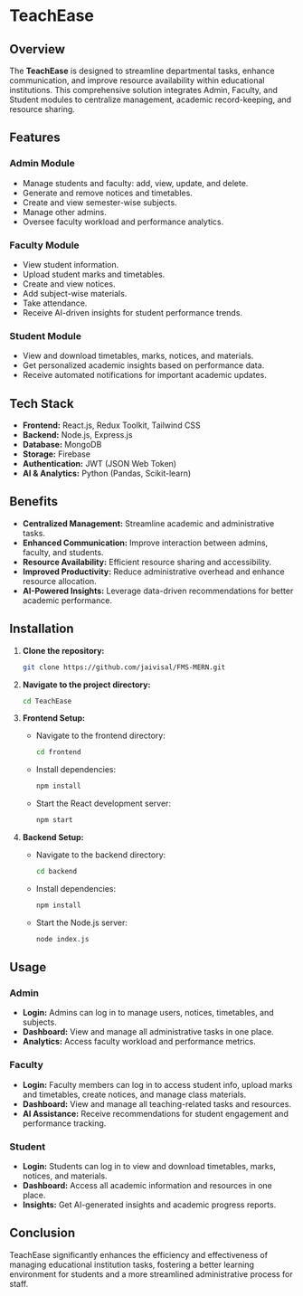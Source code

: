 # TeachEase

## Overview
The **TeachEase** is designed to streamline departmental tasks, enhance communication, and improve resource availability within educational institutions. This comprehensive solution integrates Admin, Faculty, and Student modules to centralize management, academic record-keeping, and resource sharing.

## Features
### Admin Module
- Manage students and faculty: add, view, update, and delete.
- Generate and remove notices and timetables.
- Create and view semester-wise subjects.
- Manage other admins.
- Oversee faculty workload and performance analytics.

### Faculty Module
- View student information.
- Upload student marks and timetables.
- Create and view notices.
- Add subject-wise materials.
- Take attendance.
- Receive AI-driven insights for student performance trends.

### Student Module
- View and download timetables, marks, notices, and materials.
- Get personalized academic insights based on performance data.
- Receive automated notifications for important academic updates.

## Tech Stack
- **Frontend:** React.js, Redux Toolkit, Tailwind CSS
- **Backend:** Node.js, Express.js
- **Database:** MongoDB
- **Storage:** Firebase
- **Authentication:** JWT (JSON Web Token)
- **AI & Analytics:** Python (Pandas, Scikit-learn)

## Benefits
- **Centralized Management:** Streamline academic and administrative tasks.
- **Enhanced Communication:** Improve interaction between admins, faculty, and students.
- **Resource Availability:** Efficient resource sharing and accessibility.
- **Improved Productivity:** Reduce administrative overhead and enhance resource allocation.
- **AI-Powered Insights:** Leverage data-driven recommendations for better academic performance.

## Installation

1. **Clone the repository:**
    ```bash
    git clone https://github.com/jaivisal/FMS-MERN.git
    ```
2. **Navigate to the project directory:**
    ```bash
    cd TeachEase
    ```
3. **Frontend Setup:**
    - Navigate to the frontend directory:
      ```bash
      cd frontend
      ```
    - Install dependencies:
      ```bash
      npm install
      ```
    - Start the React development server:
      ```bash
      npm start
      ```

4. **Backend Setup:**
    - Navigate to the backend directory:
      ```bash
      cd backend
      ```
    - Install dependencies:
      ```bash
      npm install
      ```
    - Start the Node.js server:
      ```bash
      node index.js
      ```

## Usage

### Admin
- **Login:** Admins can log in to manage users, notices, timetables, and subjects.
- **Dashboard:** View and manage all administrative tasks in one place.
- **Analytics:** Access faculty workload and performance metrics.

### Faculty
- **Login:** Faculty members can log in to access student info, upload marks and timetables, create notices, and manage class materials.
- **Dashboard:** View and manage all teaching-related tasks and resources.
- **AI Assistance:** Receive recommendations for student engagement and performance tracking.

### Student
- **Login:** Students can log in to view and download timetables, marks, notices, and materials.
- **Dashboard:** Access all academic information and resources in one place.
- **Insights:** Get AI-generated insights and academic progress reports.

## Conclusion
TeachEase significantly enhances the efficiency and effectiveness of managing educational institution tasks, fostering a better learning environment for students and a more streamlined administrative process for staff.
